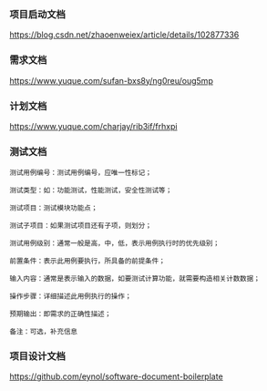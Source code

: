 ### 项目启动文档

https://blog.csdn.net/zhaoenweiex/article/details/102877336

### 需求文档

https://www.yuque.com/sufan-bxs8y/ng0reu/oug5mp

### 计划文档

https://www.yuque.com/charjay/rib3if/frhxpi

### 测试文档

```
测试用例编号：测试用例编号，应唯一性标记；

测试类型：如：功能测试，性能测试，安全性测试等；

测试项目：测试模块功能点；

测试子项目：如果测试项目还有子项，则划分；

测试用例级别：通常一般是高，中，低，表示用例执行时的优先级别；

前置条件：表示此用例要执行，所具备的前提条件；

输入内容：通常是表示输入的数据，如要测试计算功能，就需要构造相关计数数据；

操作步骤：详细描述此用例执行的操作；

预期输出：即需求的正确性描述；

备注：可选，补充信息
```

### 项目设计文档

https://github.com/eynol/software-document-boilerplate

